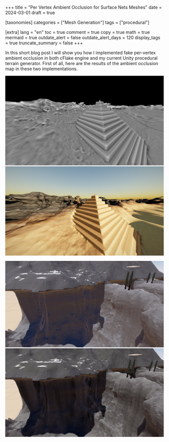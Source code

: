 +++
title = "Per Vertex Ambient Occlusion for Surface Nets Meshes"
date = 2024-03-01
draft = true

[taxonomies]
categories = ["Mesh Generation"]
tags = ["procedural"]

[extra]
lang = "en"
toc = true
comment = true
copy = true
math = true
mermaid = true
outdate_alert = false
outdate_alert_days = 120
display_tags = true
truncate_summary = false
+++

In this short blog post I will show you how I implemented fake per-vertex ambient occlusion in both cFlake engine and my current Unity procedural terrain generator. First of all, here are the results of the ambient occlusion map in these two implementations.

![cFlake AO Debug](/terrain_ao_pyramid.png)
![cFlake Normal View](/terrain_ao_pyramid_noao.png)


![Unity No AO](/unity_no_ao.png)
![cFlake With AO](/unity_w_ao.png)
